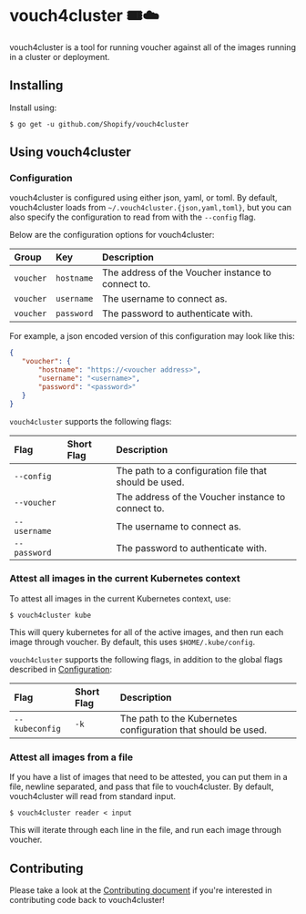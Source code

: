 # vouch4cluster 🎟☁️ 

vouch4cluster is a tool for running voucher against all of the images running
in a cluster or deployment.

## Installing

Install using:

```
$ go get -u github.com/Shopify/vouch4cluster
``` 

## Using vouch4cluster

### Configuration

vouch4cluster is configured using either json, yaml, or toml. By default,
vouch4cluster loads from `~/.vouch4cluster.{json,yaml,toml}`, but you can also
specify the configuration to read from with the `--config` flag.

Below are the configuration options for vouch4cluster:

| Group        | Key           | Description                                        |
| :----------- | :------------ | :------------------------------------------------- |
| `voucher`    | `hostname`    | The address of the Voucher instance to connect to. |
| `voucher`    | `username`    | The username to connect as.                        |
| `voucher`    | `password`    | The password to authenticate with.                 |

For example, a json encoded version of this configuration may look like this:

```json
{
   "voucher": {
       "hostname": "https://<voucher address>",
       "username": "<username>", 
       "password": "<password>"
   }
}
```

`vouch4cluster` supports the following flags:

| Flag         | Short Flag | Description                                           |
| :--------    | :--------- | :---------------------------------------------------- |
| `--config`   |            | The path to a configuration file that should be used. |
| `--voucher`  |            | The address of the Voucher instance to connect to.    |
| `--username` |            | The username to connect as.                           |
| `--password` |            | The password to authenticate with.                    |

### Attest all images in the current Kubernetes context

To attest all images in the current Kubernetes context, use: 

```
$ vouch4cluster kube
```

This will query kubernetes for all of the active images, and then run each
image through voucher. By default, this uses `$HOME/.kube/config`.

`vouch4cluster` supports the following flags, in addition to the global flags
described in [Configuration](#configuration):

| Flag           | Short Flag  | Description                                                   |
| :--------      | :---------- | :------------------------------------------------------------ |
| `--kubeconfig` | `-k`        | The path to the Kubernetes configuration that should be used. |

### Attest all images from a file

If you have a list of images that need to be attested, you can put them in a
file, newline separated, and pass that file to vouch4cluster. By default,
vouch4cluster will read from standard input.

```
$ vouch4cluster reader < input
```

This will iterate through each line in the file, and run each image through
voucher.

## Contributing

Please take a look at the [Contributing document](CONTRIBUTING.md) if you're interested
in contributing code back to vouch4cluster!
